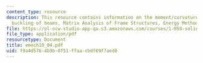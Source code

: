 ```yaml
---
content_type: resource
description: This resource contains information on the moment/curvature relation,
  buckling of beams, Matrix Analysis of Frame Structures, Energy Methods, and Problems.
file: https://ol-ocw-studio-app-qa.s3.amazonaws.com/courses/1-050-solid-mechanics-fall-2004/f9a4d5764b9b0f51ffaacbdf69f7aed8_emech10_04.pdf
file_type: application/pdf
resourcetype: Document
title: emech10_04.pdf
uid: f9a4d576-4b9b-0f51-ffaa-cbdf69f7aed8
---
```

